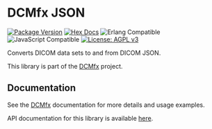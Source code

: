 # DCMfx JSON

[![Package Version](https://img.shields.io/hexpm/v/dcmfx_json)](https://hex.pm/packages/dcmfx_json)
[![Hex Docs](https://img.shields.io/badge/hex-docs-ffaff3)](https://hexdocs.pm/dcmfx_json/)
![Erlang Compatible](https://img.shields.io/badge/target-erlang-a90432)
![JavaScript Compatible](https://img.shields.io/badge/target-javascript-f3e155)
[![License: AGPL v3](https://img.shields.io/badge/License-AGPLv3-blue.svg)](https://dcmfx.github.io/license)

Converts DICOM data sets to and from DICOM JSON.

This library is part of the [DCMfx](https://dcmfx.github.io) project.

## Documentation

See the [DCMfx](https://dcmfx.github.io/about) documentation for more details
and usage examples.

API documentation for this library is available
[here](https://hexdocs.pm/dcmfx_anonymize).
